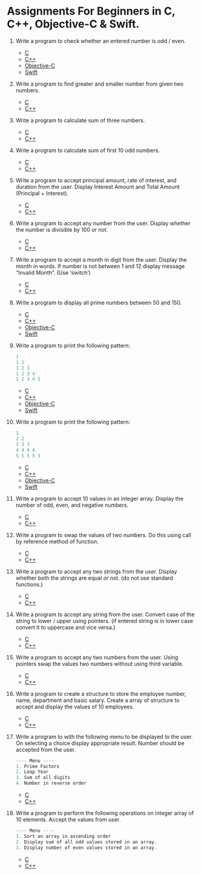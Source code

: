 # Assignments For Beginners in C, C++, Objective-C & Swift.



1. Write a program to check whether an entered number is odd / even. 

	*	[C](/C/ATEvenOdd)
	*	[C++](/CPP/ATEvenOdd)
	*	[Objective-C](/Objective-C/ATEvenOdd)
	*	[Swift](/Swift/ATEvenOdd)

2. Write a program to find greater and smaller number from given two numbers.

	*	[C]()
	*	[C++]()

3. Write a program to calculate sum of three numbers. 

	*	[C]()
	*	[C++]()


4. Write a program to calculate sum of first 10 odd numbers.

	*	[C]()
	*	[C++]()

5. Write a program to accept principal amount, rate of interest, and duration from the user. Display Interest Amount and Total Amount (Principal + Interest).

	*	[C]()
	*	[C++]()

6. Write a program to accept any number from the user. Display whether the number is divisible by 100 or not.

	*	[C]()
	*	[C++]()

7. Write a program to accept a month in digit from the user. Display the month in words. If number is not between 1 and 12 display message “Invalid Month”. (Use ‘switch’)

	*	[C]()
	*	[C++]()

8. Write a program to display all prime numbers between 50 and 150.

	*	[C](/C/ATPrimeNumber)
	*	[C++](/CPP/ATPrimeNumber)
	*	[Objective-C](/Objective-C/ATPrimeNumber)
	*	[Swift](/Swift/ATPrimeNumber)

9. Write a program to print the following pattern: 

	```c
	1
	1 2
	1 2 3
	1 2 3 4
	1 2 3 4 5
	```
	
	*	[C](/C/ATPatternOne)
	*	[C++](/CPP/ATPatternOne)
	*	[Objective-C](/Objective-C/ATPatternOne)
	*	[Swift](/Swift/ATPatternOne)

	

	

10. Write a program to print the following pattern:
 	
	```c
 	1 
 	2 2
 	3 3 3
 	4 4 4 4
 	5 5 5 5 5
 	```
	
	*	[C](/C/ATPatternTwo)
	*	[C++](/CPP/ATPatternTwo)
	*	[Objective-C](/Objective-C/ATPatternTwo)
	*	[Swift](/Swift/ATPatternTwo)
	
	

11. Write a program to accept 10 values in an integer array. Display the number of odd, even, and negative numbers. 

	*	[C]()
	*	[C++]()


12. Write a program to swap the values of two numbers. Do this using call by reference method of function. 

	*	[C]()
	*	[C++]()

13. Write a program to accept any two strings from the user. Display whether both the strings are equal or not. (do not use standard functions.)

	*	[C]()
	*	[C++]()

14. Write a program to accept any string from the user. Convert case of the string to lower / upper using pointers. (if entered string is in lower case convert it to uppercase and vice versa.)

	*	[C]()
	*	[C++]()

15. Write a program to accept any two numbers from the user. Using pointers swap the values two numbers without using third variable. 

	*	[C]()
	*	[C++]()

16. Write a program to create a structure to store the employee number, name, department and basic salary. Create a array of structure to accept and display the values of 10 employees. 

	*	[C]()
	*	[C++]()

17. Write a program to with the following menu to be displayed to the user. On selecting a choice display appropriate result. Number should be accepted from the user. 

	```c
	---- Menu ----
	1. Prime Factors 
	2. Leap Year 
	3. Sum of all digits 
	4. Number in reverse order 
	```
	
	*	[C]()
	*	[C++]()


	
	

18. Write a program to perform the following operations on integer array of 10 elements. Accept the values from user. 
	```c
	---- Menu ----
	1. Sort an array in ascending order 
	2. Display sum of all odd values stored in an array.
	3. Display number of even values stored in an array.
	```
	
	*	[C]()
	*	[C++]()
	

	
	
	  







